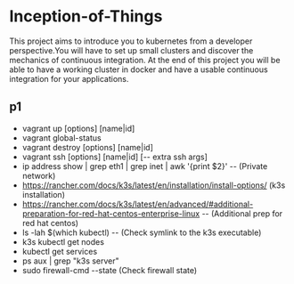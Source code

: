 # Inception-of-Things
This project aims to introduce you to kubernetes from a developer perspective.You will have to set up small clusters and discover the mechanics of continuous integration. At the end of this project you will be able to have a working cluster in docker and have a usable continuous integration for your applications.

## p1
  - vagrant up [options] [name|id]
  - vagrant global-status
  - vagrant destroy [options] [name|id]
  - vagrant ssh [options] [name|id] [-- extra ssh args]
  - ip address show | grep eth1 | grep inet | awk '{print $2}' -- (Private network)
  - https://rancher.com/docs/k3s/latest/en/installation/install-options/ (k3s installation)
  - https://rancher.com/docs/k3s/latest/en/advanced/#additional-preparation-for-red-hat-centos-enterprise-linux -- (Additional prep for red hat centos)
  - ls -lah $(which kubectl) -- (Check symlink to the k3s executable)
  - k3s kubectl get nodes
  - kubectl get services
  - ps aux | grep "k3s server"
  - sudo firewall-cmd --state (Check firewall state)
